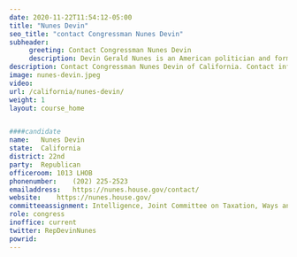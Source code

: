 ```yaml
---
date: 2020-11-22T11:54:12-05:00
title: "Nunes Devin"
seo_title: "contact Congressman Nunes Devin"
subheader:
     greeting: Contact Congressman Nunes Devin 
     description: Devin Gerald Nunes is an American politician and former dairy farmer serving as the U.S. Representative for California's 22nd congressional district since 2003. A member of the Republican Party, Nunes was Chair of the House Intelligence Committee from 2015 to 2019.
description: Contact Congressman Nunes Devin of California. Contact information for Nunes Devin includes email address, phone number, and mailing address.
image: nunes-devin.jpeg
video: 
url: /california/nunes-devin/
weight: 1
layout: course_home


####candidate
name:	Nunes Devin
state:	California
district: 22nd
party:	Republican
officeroom:	1013 LHOB
phonenumber:	(202) 225-2523
emailaddress:	https://nunes.house.gov/contact/
website:	https://nunes.house.gov/
committeeassignment: Intelligence, Joint Committee on Taxation, Ways and Means
role: congress
inoffice: current
twitter: RepDevinNunes
powrid: 
---
```


